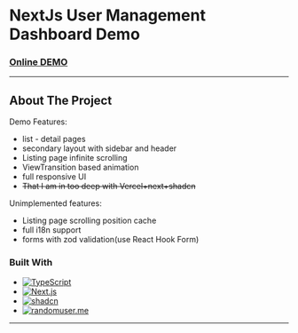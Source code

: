 # NextJs User Management Dashboard Demo

### [Online DEMO](https://demo-user-management-dashboard.vercel.app/)

---

## About The Project

Demo Features:

* list - detail pages
* secondary layout with sidebar and header
* Listing page infinite scrolling
* ViewTransition based animation
* full responsive UI
* ~~That I am in too deep with Vercel+next+shadcn~~

Unimplemented features:
* Listing page scrolling position cache
* full i18n support
* forms with zod validation(use React Hook Form)

### Built With

* [![TypeScript][typescript-badge]][typescript-url]
* [![Next.js][nextjs-badge]][nextjs-url]
* [![shadcn][shadcn-badge]][shadcn-url]
* [![randomuser.me][randomuser-badge]][randomuser-url]
---



[typescript-badge]: https://img.shields.io/badge/TypeScript-3178C6?style=for-the-badge&logo=typescript&logoColor=white
[typescript-url]: https://www.typescriptlang.org/

[nextjs-badge]: https://img.shields.io/badge/Next.js-000000?style=for-the-badge&logo=nextdotjs&logoColor=white
[nextjs-url]: https://nextjs.org/

[shadcn-badge]: https://img.shields.io/badge/shadcn-0A0A0A?style=for-the-badge&logo=radixui&logoColor=white
[shadcn-url]: https://ui.shadcn.com/

[randomuser-badge]: https://img.shields.io/badge/randomuser.me-4A90E2?style=for-the-badge&logo=randomuser.me&logoColor=white
[randomuser-url]: https://randomuser.me/